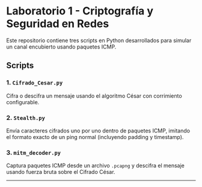 # Laboratorio 1 - Criptografía y Seguridad en Redes

Este repositorio contiene tres scripts en Python desarrollados para simular un canal encubierto usando paquetes ICMP.

## Scripts

### 1. `Cifrado_Cesar.py`
Cifra o descifra un mensaje usando el algoritmo César con corrimiento configurable.

### 2. `Stealth.py`
Envía caracteres cifrados uno por uno dentro de paquetes ICMP, imitando el formato exacto de un ping normal (incluyendo padding y timestamp).

### 3. `mitm_decoder.py`
Captura paquetes ICMP desde un archivo `.pcapng` y descifra el mensaje usando fuerza bruta sobre el Cifrado César.

---

